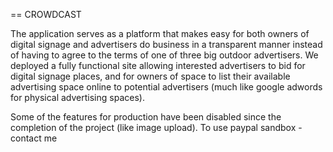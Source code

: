 == CROWDCAST

The application serves as a platform that makes easy for both owners of digital signage and advertisers do business in a transparent manner instead of having to agree to the terms of one of three big outdoor advertisers. We deployed a fully functional site allowing interested advertisers to bid for digital signage places, and for owners of space to list their available advertising space online to potential advertisers (much like google adwords for physical advertising spaces).

Some of the features for production have been disabled since the completion of the project (like image upload).
To use paypal sandbox - contact me
